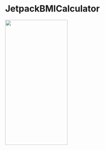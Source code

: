 # JetpackBMICalculator
<img src="https://github.com/Umesh-Patidar/JetpackBMICalculator/blob/main/app/Screenshot_20240314_222327.png)" width="200" height="400" />

